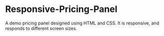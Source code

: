 # Responsive-Pricing-Panel
A demo pricing panel designed using HTML and CSS. It is responsive, and responds to different screen sizes.
